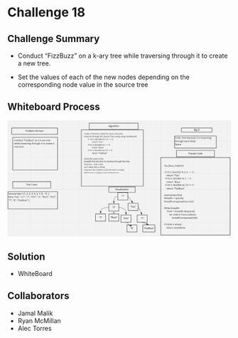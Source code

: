 # Challenge 18
## Challenge Summary
- Conduct “FizzBuzz” on a k-ary tree while traversing through it to create a new tree.

- Set the values of each of the new nodes depending on the corresponding node value in the source tree

## Whiteboard Process
![codeChallenge18](codeChallenge18.png)

## Solution
- WhiteBoard

## Collaborators
- Jamal Malik
- Ryan McMillan
- Alec Torres
